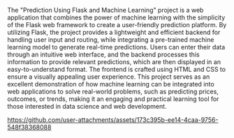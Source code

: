 The "Prediction Using Flask and Machine Learning" project is a web application that combines the power of machine learning with the simplicity of the Flask web framework to create a user-friendly prediction platform. By utilizing Flask, the project provides a lightweight and efficient backend for handling user input and routing, while integrating a pre-trained machine learning model to generate real-time predictions. Users can enter their data through an intuitive web interface, and the backend processes this information to provide relevant predictions, which are then displayed in an easy-to-understand format. The frontend is crafted using HTML and CSS to ensure a visually appealing user experience. This project serves as an excellent demonstration of how machine learning can be integrated into web applications to solve real-world problems, such as predicting prices, outcomes, or trends, making it an engaging and practical learning tool for those interested in data science and web development.

https://github.com/user-attachments/assets/173c395b-ee14-4caa-9756-548f38368088

